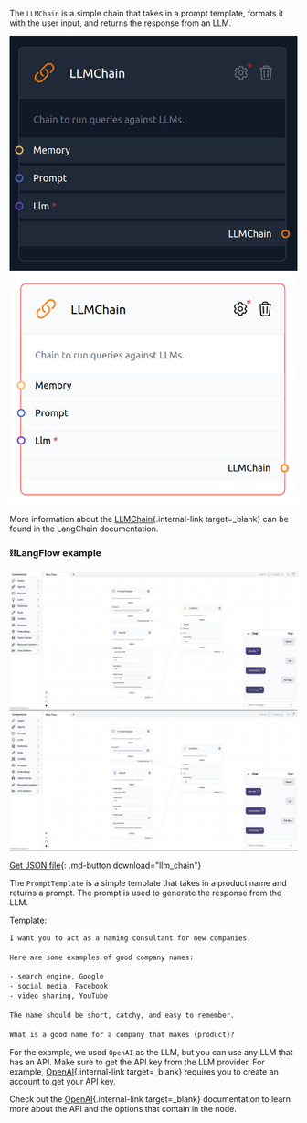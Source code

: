 The `LLMChain` is a simple chain that takes in a prompt template, formats it with the user input, and returns the response from an LLM.

![Description](img/single_node/guideline2.png#only-dark)
![Description](img/single_node/guideline.png#only-light)

More information about the [LLMChain](https://python.langchain.com/en/latest/modules/chains/generic/llm_chain.html){.internal-link target=_blank} can be found in the LangChain documentation.

### ⛓️LangFlow example

![Description](img/llm-chain.png#only-dark)
![Description](img/llm-chain.png#only-light)

[Get JSON file](data/llm_chain.json){: .md-button download="llm_chain"} 


The `PromptTemplate` is a simple template that takes in a product name and returns a prompt. The prompt is used to generate the response from the LLM.

Template:
    
``` txt
I want you to act as a naming consultant for new companies.

Here are some examples of good company names:

- search engine, Google
- social media, Facebook
- video sharing, YouTube

The name should be short, catchy, and easy to remember.

What is a good name for a company that makes {product}?
```

For the example, we used `OpenAI` as the LLM, but you can use any LLM that has an API. Make sure to get the API key from the LLM provider. For example, [OpenAI](https://platform.openai.com/){.internal-link target=_blank} requires you to create an account to get your API key.

Check out the [OpenAI](https://platform.openai.com/docs/introduction/overview){.internal-link target=_blank} documentation to learn more about the API and the options that contain in the node.